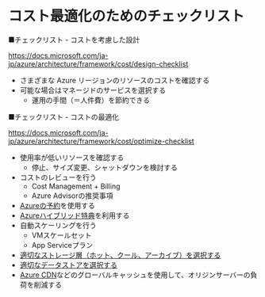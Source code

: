 # コスト最適化のためのチェックリスト

■チェックリスト - コストを考慮した設計

https://docs.microsoft.com/ja-jp/azure/architecture/framework/cost/design-checklist

- さまざまな Azure リージョンのリソースのコストを確認する
- 可能な場合はマネージドのサービスを選択する
  - 運用の手間（＝人件費）を節約できる

■チェックリスト - コストの最適化

https://docs.microsoft.com/ja-jp/azure/architecture/framework/cost/optimize-checklist

- 使用率が低いリソースを確認する
  - 停止、サイズ変更、シャットダウンを検討する
- コストのレビューを行う
  - Cost Management + Billing
  - Azure Advisorの推奨事項
- [Azureの予約](https://docs.microsoft.com/ja-jp/azure/cost-management-billing/reservations/save-compute-costs-reservations)を使用する
- [Azureハイブリッド特典](https://azure.microsoft.com/ja-jp/pricing/hybrid-benefit/)を利用する
- 自動スケーリングを行う
  - VMスケールセット
  - App Serviceプラン
- [適切なストレージ層（ホット、クール、アーカイブ）を選択する](mod07-01-blob-access-tiers.md)
- [適切なデータストアを選択する](mod08-01-data-platform.md)
- [Azure CDN](https://docs.microsoft.com/ja-jp/azure/cdn/cdn-overview)などのグローバルキャッシュを使用して、オリジンサーバーの負荷を削減する